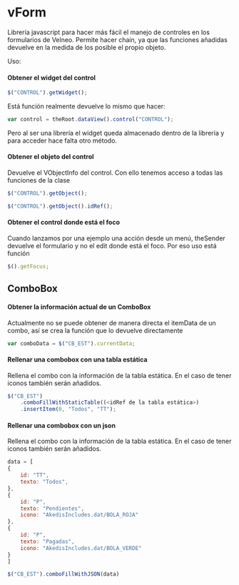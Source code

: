 # vForm
Librería javascript para hacer más fácil el manejo de controles en los formularios de Velneo. Permite hacer chain, ya que las funciones añadidas devuelve en la medida de los posible el propio objeto.

Uso:
#### Obtener el widget del control
```javascript
$("CONTROL").getWidget();
```
Está función realmente devuelve lo mismo que hacer:
```javascript
var control = theRoot.dataView().control("CONTROL");
```
Pero al ser una librería el widget queda almacenado dentro de la librería y para acceder hace falta otro método.

#### Obtener el objeto del control
Devuelve el VObjectInfo del control. Con ello tenemos acceso a todas las funciones de la clase
```javascript
$("CONTROL").getObject();
```
```javascript
$("CONTROL").getObject().idRef();
```

#### Obtener el control donde está el foco
Cuando lanzamos por una ejemplo una acción desde un menú, theSender devuelve el formulario y no el edit donde está el foco. Por eso uso está función
```javascript
$().getFocus;
```
## ComboBox
#### Obtener la información actual de un ComboBox
Actualmente no se puede obtener de manera directa el itemData de un combo, así se crea la función que lo devuelve directamente
```javascript
var comboData = $("CB_EST").currentData;
```

#### Rellenar una combobox con una tabla estática
Rellena el combo con la información de la tabla estática. En el caso de tener iconos también serán añadidos.
```javascript
$("CB_EST")
	.comboFillWithStaticTable((<idRef de la tabla estática>)
	.insertItem(0, "Todos", "TT");
```

#### Rellenar una combobox con un json
Rellena el combo con la información de la tabla estática. En el caso de tener iconos también serán añadidos.
```javascript
data = [
{
	id: "TT",
	texto: "Todos",
},
{
	id: "P",
	texto: "Pendientes",
	icono: "AkedisIncludes.dat/BOLA_ROJA"
},
{
	id: "P",
	texto: "Pagadas",
	icono: "AkedisIncludes.dat/BOLA_VERDE"
}
]

$("CB_EST").comboFillWithJSON(data)
```
